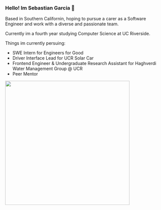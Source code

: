 ### Hello! Im Sebastian Garcia 👋

Based in Southern Californin, hoping to pursue a carer as a Software Engineer and work with a diverse and passionate team. 

Currently im a fourth year studying Computer Science at UC Riverside.

Things im currently persuing:
- SWE Intern for Engineers for Good 
- Driver Interface Lead for UCR Solar Car
- Frontend Engineer \& Undergraduate Research Assistant for Haghverdi Water Management Group @ UCR
- Peer Mentor

<img src="/cat.gif" width="400" height="400" />
<!--
**seabass04/seabass04** is a ✨ _special_ ✨ repository because its `README.md` (this file) appears on your GitHub profile.

Here are some ideas to get you started:

- 🔭 I’m currently working on ...
- 🌱 I’m currently learning ...
- 👯 I’m looking to collaborate on ...
- 🤔 I’m looking for help with ...
- 💬 Ask me about ...
- 📫 How to reach me: ...
- 😄 Pronouns: ...
- ⚡ Fun fact: ...
-->
